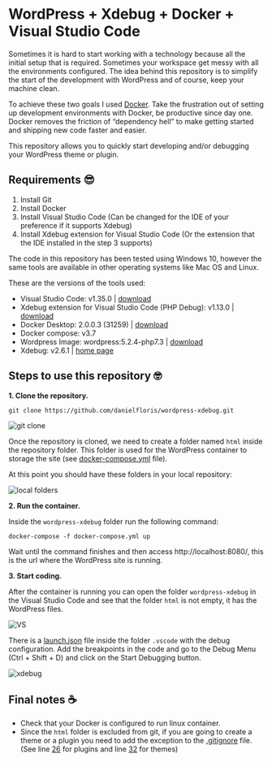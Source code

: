# WordPress + Xdebug + Docker + Visual Studio Code

Sometimes it is hard to start working with a technology because all the initial setup that is required. Sometimes your workspace get messy with all the environments configured. The idea behind this repository is to simplify the start of the development with WordPress and of course, keep your machine clean.

To achieve these two goals I used [Docker](https://www.docker.com/). Take the frustration out of setting up development environments with Docker, be productive since day one. Docker removes the friction of “dependency hell” to make getting started and shipping new code faster and easier. 

This repository allows you to quickly start developing and/or debugging your WordPress theme or plugin.

## Requirements :sunglasses:

1. Install Git
2. Install Docker
3. Install Visual Studio Code (Can be changed for the IDE of your preference if it supports Xdebug)
4. Install Xdebug extension for Visual Studio Code (Or the extension that the IDE installed in the step 3 supports)

The code in this repository has been tested using Windows 10, however the same tools are available in other operating systems like Mac OS and Linux.

These are the versions of the tools used:

- Visual Studio Code: v1.35.0 | [download](https://code.visualstudio.com/)
- Xdebug extension for Visual Studio Code (PHP Debug): v1.13.0 | [download](https://marketplace.visualstudio.com/items?itemName=felixfbecker.php-debug)
- Docker Desktop: 2.0.0.3 (31259) | [download](https://store.docker.com/)
- Docker compose: v3.7
- Wordpress Image: wordpress:5.2.4-php7.3 | [download](https://store.docker.com/_/wordpress)
- Xdebug: v2.6.1 | [home page](https://xdebug.org/)

## Steps to use this repository :nerd_face:

**1. Clone the repository.**

```
git clone https://github.com/danielfloris/wordpress-xdebug.git
```

![git clone](https://github.com/fgarciachipi/wordpress-xdebug/wiki/images/gitclone.PNG)

Once the repository is cloned, we need to create a folder named `html` inside the repository folder. This folder is used for the WordPress container to storage the site (see [docker-compose.yml](https://github.com/fgarciachipi/wordpress-xdebug/blob/a29d202b516a1bf09f5c0f8b8892d0276e945e14/docker-compose.yml#L17) file).

At this point you should have these folders in your local repository:

![local folders](https://github.com/fgarciachipi/wordpress-xdebug/wiki/images/htmlFolder.PNG)


**2. Run the container.**

Inside the `wordpress-xdebug` folder run the following command:

```
docker-compose -f docker-compose.yml up
```

Wait until the command finishes and then access http://localhost:8080/, this is the url where the WordPress site is running.


**3. Start coding.**

After the container is running you can open the folder `wordpress-xdebug` in the Visual Studio Code and see that the folder `html` is not empty, it has the WordPress files.

![VS](https://github.com/fgarciachipi/wordpress-xdebug/wiki/images/vsFolder.PNG)

There is a [launch.json](https://github.com/fgarciachipi/wordpress-xdebug/blob/master/.vscode/launch.json) file inside the folder `.vscode` with the debug configuration. Add the breakpoints in the code and go to the Debug Menu (Ctrl + Shift + D) and click on the Start Debugging button.

![xdebug](https://github.com/danielfloris/wordpress-xdebug/wiki/images/xdebug.png)


## Final notes :coffee:

- Check that your Docker is configured to run linux container.
- Since the `html` folder is excluded from git, if you are going to create a theme or a plugin you need to add the exception to the [.gitignore](https://github.com/fgarciachipi/wordpress-xdebug/blob/master/.gitignore) file. (See line [26](https://github.com/fgarciachipi/wordpress-xdebug/blob/a29d202b516a1bf09f5c0f8b8892d0276e945e14/.gitignore#L26) for plugins and line [32](https://github.com/fgarciachipi/wordpress-xdebug/blob/a29d202b516a1bf09f5c0f8b8892d0276e945e14/.gitignore#L32) for themes)
